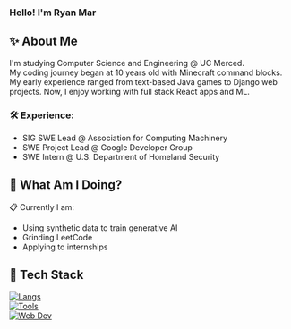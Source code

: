 ### Hello! I'm Ryan Mar
## :sparkles: About Me
I'm studying Computer Science and Engineering @ UC Merced. <br/>
My coding journey began at 10 years old with Minecraft command blocks. My early experience ranged from text-based Java games to Django web projects. Now, I enjoy working with full stack React apps and ML.
### :hammer_and_wrench: Experience:
- SIG SWE Lead @ Association for Computing Machinery
- SWE Project Lead @ Google Developer Group
- SWE Intern @ U.S. Department of Homeland Security
## :round_pushpin: What Am I Doing?
:clipboard: Currently I am:
- Using synthetic data to train generative AI
- Grinding LeetCode
- Applying to internships
## :toolbox: Tech Stack
[![Langs](https://skillicons.dev/icons?i=bash,c,cpp,java,js,mysql,py,sqlite&theme=dark)](https://skillicons.dev)
<br/>
[![Tools](https://skillicons.dev/icons?i=anaconda,aws,docker,firebase,flask,git,gitlab,opencv,pytorch,tensorflow,vercel&theme=dark)](https://skillicons.dev)
<br/>
[![Web Dev](https://skillicons.dev/icons?i=bootstrap,css,django,html,jquery,nextjs,nodejs,nuxtjs,react,tailwind,ts,vue&theme=dark)](https://skillicons.dev)
